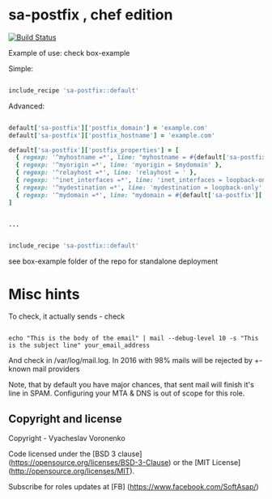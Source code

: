 sa-postfix , chef edition
=========================

[![Build Status](https://travis-ci.org/softasap/sa-postfix-chef.svg?branch=master)](https://travis-ci.org/softasap/sa-postfix-chef)


Example of use: check box-example

Simple:

```ruby

include_recipe 'sa-postfix::default'

```


Advanced:

```ruby

default['sa-postfix']['postfix_domain'] = 'example.com'
default['sa-postfix']['postfix_hostname'] = 'example.com'

default['sa-postfix']['postfix_properties'] = [
  { regexp: '^myhostname =*', line: "myhostname = #{default['sa-postfix']['postfix_hostname']}" },
  { regexp: '^myorigin =*', line: 'myorigin = $mydomain' },
  { regexp: '^relayhost =*', line: 'relayhost = ' },
  { regexp: '^inet_interfaces =*', line: 'inet_interfaces = loopback-only' },
  { regexp: '^mydestination =*', line: 'mydestination = loopback-only' },
  { regexp: '^mydomain =*', line: "mydomain = #{default['sa-postfix']['postfix_domain']}" }
]


...


include_recipe 'sa-postfix::default'


```


see box-example folder of the repo for standalone deployment


# Misc hints

To check, it actually sends - check

```shell

echo "This is the body of the email" | mail --debug-level 10 -s "This is the subject line" your_email_address

```

And check in /var/log/mail.log. In 2016 with 98% mails will be rejected by +- known mail providers

Note, that by default you have major chances, that sent mail will finish it's line in SPAM.  Configuring your MTA & DNS is out of scope for this role.


Copyright and license
---------------------

Copyright - Vyacheslav Voronenko

Code licensed under the [BSD 3 clause] (https://opensource.org/licenses/BSD-3-Clause) or the [MIT License] (http://opensource.org/licenses/MIT).

Subscribe for roles updates at [FB] (https://www.facebook.com/SoftAsap/)
